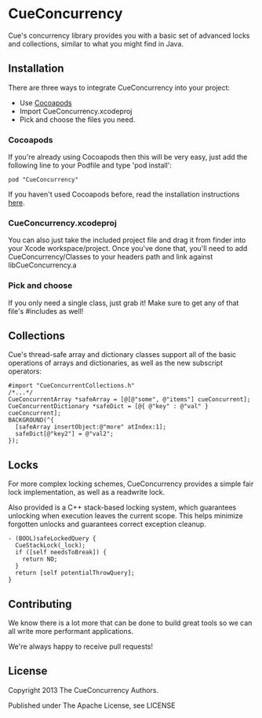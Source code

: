 CueConcurrency
===========================

Cue's concurrency library provides you with a basic set of advanced locks and collections, similar to what you might find in Java. 

## Installation
There are three ways to integrate CueConcurrency into your project:
* Use [Cocoapods](http://cocoapods.org/)
* Import CueConcurrency.xcodeproj
* Pick and choose the files you need.

### Cocoapods
If you're already using Cocoapods then this will be very easy, just add the following line to your Podfile
and type 'pod install':
~~~~~~~~~~~~~~.ruby
pod "CueConcurrency"
~~~~~~~~~~~~~~

If you haven't used Cocoapods before, read the installation instructions [here](http://cocoapods.org/#install).

### CueConcurrency.xcodeproj
You can also just take the included project file and drag it from finder into your Xcode workspace/project. 
Once you've done that,  you'll need to add CueConcurrency/Classes to your headers path and link against libCueConcurrency.a

### Pick and choose
If you only need a single class, just grab it! Make sure to get any of that file's #includes as well!


## Collections
Cue's thread-safe array and dictionary classes support all of the basic operations of arrays and dictionaries, 
as well as the new subscript operators:
~~~~~~~~~~~~~~~~~~~~~~~~~~~~~~~~.objc
#import "CueConcurrentCollections.h"
/*...*/
CueConcurrentArray *safeArray = [@[@"some", @"items"] cueConcurrent];
CueConcurrentDictionary *safeDict = [@{ @"key" : @"val" } cueConcurrent];
BACKGROUND(^{
  [safeArray insertObject:@"more" atIndex:1];
  safeDict[@"key2"] = @"val2";
});
~~~~~~~~~~~~~~~~~~~~~~~~~~~~~~~~

## Locks
For more complex locking schemes, CueConcurrency provides a simple fair lock implementation, as well as a readwrite lock.

Also provided is a C++ stack-based locking system, which guarantees unlocking when execution leaves the current scope.
This helps minimize forgotten unlocks and guarantees correct exception cleanup.
~~~~~~~~~~~~~~~~~~~~~~~~~~~~~~~~.objc
- (BOOL)safeLockedQuery {
  CueStackLock(_lock);
  if ([self needsToBreak]) {
    return NO;
  }
  return [self potentialThrowQuery];  
}
~~~~~~~~~~~~~~~~~~~~~~~~~~~~~~~~

## Contributing

We know there is a lot more that can be done to build great tools so we can all write more performant applications.

We're always happy to receive pull requests!

## License

Copyright 2013 The CueConcurrency Authors.

Published under The Apache License, see LICENSE
